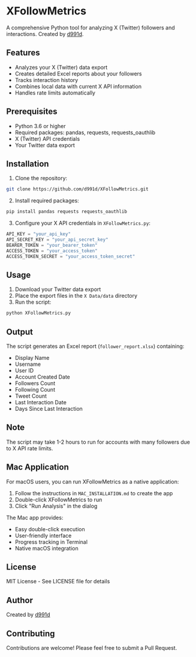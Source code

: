 # XFollowMetrics

A comprehensive Python tool for analyzing X (Twitter) followers and interactions. Created by [d991d](https://github.com/d991d).

## Features

- Analyzes your X (Twitter) data export
- Creates detailed Excel reports about your followers
- Tracks interaction history
- Combines local data with current X API information
- Handles rate limits automatically

## Prerequisites

- Python 3.6 or higher
- Required packages: pandas, requests, requests_oauthlib
- X (Twitter) API credentials
- Your Twitter data export

## Installation

1. Clone the repository:
```bash
git clone https://github.com/d991d/XFollowMetrics.git
```

2. Install required packages:
```bash
pip install pandas requests requests_oauthlib
```

3. Configure your X API credentials in `XFollowMetrics.py`:
```python
API_KEY = "your_api_key"
API_SECRET_KEY = "your_api_secret_key"
BEARER_TOKEN = "your_bearer_token"
ACCESS_TOKEN = "your_access_token"
ACCESS_TOKEN_SECRET = "your_access_token_secret"
```

## Usage

1. Download your Twitter data export
2. Place the export files in the `X Data/data` directory
3. Run the script:
```bash
python XFollowMetrics.py
```

## Output

The script generates an Excel report (`follower_report.xlsx`) containing:
- Display Name
- Username
- User ID
- Account Created Date
- Followers Count
- Following Count
- Tweet Count
- Last Interaction Date
- Days Since Last Interaction

## Note

The script may take 1-2 hours to run for accounts with many followers due to X API rate limits.

## Mac Application

For macOS users, you can run XFollowMetrics as a native application:

1. Follow the instructions in `MAC_INSTALLATION.md` to create the app
2. Double-click XFollowMetrics to run
3. Click "Run Analysis" in the dialog

The Mac app provides:
- Easy double-click execution
- User-friendly interface
- Progress tracking in Terminal
- Native macOS integration

## License

MIT License - See LICENSE file for details

## Author

Created by [d991d](https://github.com/d991d)

## Contributing

Contributions are welcome! Please feel free to submit a Pull Request.